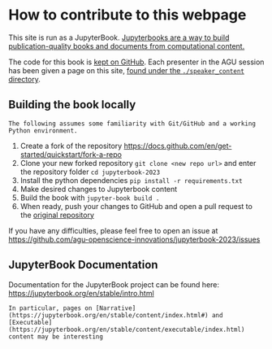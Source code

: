 # How to contribute to this webpage

This site is run as a JupyterBook. [Jupyterbooks are a way to build publication-quality books and documents from computational content.](https://jupyterbook.org/en/stable/intro.html)

The code for this book is [kept on GitHub](https://github.com/agu-openscience-innovations/jupyterbook-2023). Each presenter in the AGU session has been given a page on this site, [found under the `./speaker_content` directory](https://github.com/agu-openscience-innovations/jupyterbook-2023/tree/main/speaker_content).

## Building the book locally
```{note}
The following assumes some familiarity with Git/GitHub and a working Python environment.
```

1. Create a fork of the repository https://docs.github.com/en/get-started/quickstart/fork-a-repo
2. Clone your new forked repository `git clone <new repo url>` and enter the repository folder `cd jupyterbook-2023`
3. Install the python dependencies `pip install -r requirements.txt`
4. Make desired changes to Jupyterbook content
5. Build the book with `jupyter-book build .`
6. When ready, push your changes to GitHub and open a pull request to the [original repository](https://github.com/agu-openscience-innovations/jupyterbook-2023/pulls)

If you have any difficulties, please feel free to open an issue at https://github.com/agu-openscience-innovations/jupyterbook-2023/issues

## JupyterBook Documentation
Documentation for the JupyterBook project can be found here: https://jupyterbook.org/en/stable/intro.html

```{note}
In particular, pages on [Narrative](https://jupyterbook.org/en/stable/content/index.html#) and [Executable](https://jupyterbook.org/en/stable/content/executable/index.html) content may be interesting
```
